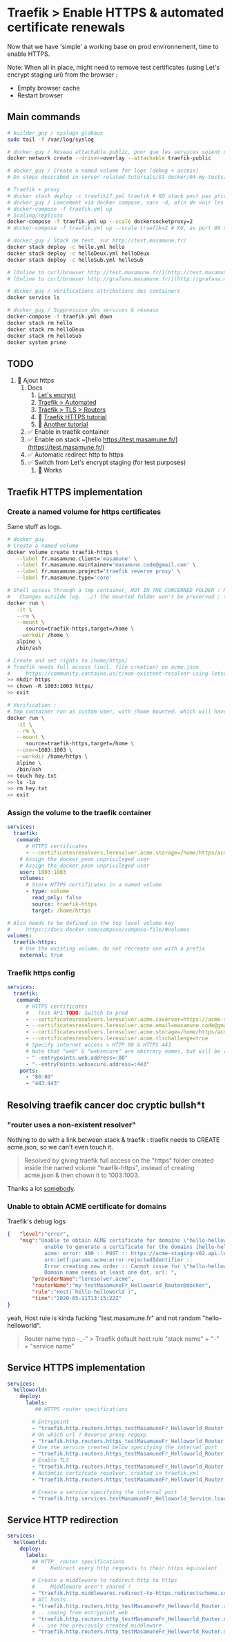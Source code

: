 # Traefik > Enable HTTPS & automated certificate renewals

Now that we have 'simple' a working base on prod environnement, time to enable HTTPS.

Note: When all in place, might need to remove test certificates (using Let's encrypt staging uri) from the browser :

- Empty browser cache
- Restart browser

## Main commands

```bash
# builder_guy / syslogs globaux
sudo tail -f /var/log/syslog

# docker_guy / Réseau attachable public, pour que les services soient connectés à traefik/internet
docker network create --driver=overlay --attachable traefik-public

# docker_guy / Create a named volume for logs (debug + access)
# Do steps described in server-related-tutorials/01-docker/04-my-tests/09-traefik-curated/06-prod-traefik-curated/README.md #### How to manage named volumes access rights

# Traefik + proxy
# docker stack deploy -c traefik17.yml traefik # KO stack peut pas privileged
# docker_guy / Lancement via docker compose, sans -d, afin de voir les logs (forcés en json-file)
# docker-compose -f traefik.yml up
# Scaling/replicas
docker-compose -f traefik.yml up --scale dockersocketproxy=2
# docker-compose -f traefik.yml up --scale traefik=2 # KO, as port 80 can be published to one instance only

# docker_guy / Stack de test, sur http://test.masamune.fr/
docker stack deploy -c hello.yml hello
docker stack deploy -c helloDeux.yml helloDeux
docker stack deploy -c helloSub.yml helloSub

# [Online to curl/browser http://test.masamune.fr/](http://test.masamune.fr/)
# [Online to curl/browser http://grafana.masamune.fr/](http://grafana.masamune.fr/)

# docker_guy / Vérifications attributions des containers
docker service ls

# docker_guy / Suppression des services & réseaux
docker-compose -f traefik.yml down
docker stack rm hello
docker stack rm helloDeux
docker stack rm helloSub
docker system prune
```

## TODO

1. 🚀 Ajout https
    1. Docs
       1. [Let's encrypt](https://letsencrypt.org/fr/docs/)
       2. [Traefik > Automated](https://docs.traefik.io/https/acme/)
       3. [Traefik > TLS > Routers](https://docs.traefik.io/routing/routers/#tls)
       4. 💚 [Traefik HTTPS tutorial](https://containo.us/blog/traefik-2-0-docker-101-fc2893944b9d/#i-need-https)
       5. 💚 [Another tutorial](https://chriswiegman.com/2019/10/serving-your-docker-apps-with-https-and-traefik-2/)
    2. ✅ Enable in traefik container
    3. ✅ Enable on stack ~[hello https://test.masamune.fr/](https://test.masamune.fr/)
    4. ✅ Automatic redirect http to https
    5. ✅ Switch from Let's encrypt staging (for test purposes)
       1. 🎉 Works

## Traefik HTTPS implementation

### Create a named volume for https certificates

Same stuff as logs.

```bash
# docker_guy
# Create a named volume
docker volume create traefik-https \
   --label fr.masamune.client='masamune' \
   --label fr.masamune.maintainer='masamune.code@gmail.com' \
   --label fr.masamune.project='traefik reverse proxy' \
   --label fr.masamune.type='core'

# Shell access through a tmp container, NOT IN THE CONCERNED FOLDER : NOT target=/home/https
#   Changes outside (eg. ../) the mounted folder won't be preserved ; tmp containers folder will be modified, but not the volume
docker run \
   -it \
   --rm \
   --mount \
      source=traefik-https,target=/home \
   --workdir /home \
   alpine \
   /bin/ash

# Create and set rights to /home/https/
# Traefik needs full access (incl. file creation) on acme.json
#     https://community.containo.us/t/non-existent-resolver-using-letsencrypt/3530
>> mkdir https
>> chown -R 1003:1003 https/
>> exit

# Verification :
# tmp container run as custom user, with /home mounted, which will have the VOLUME https/ folder mounted
docker run \
   -it \
   --rm \
   --mount \
      source=traefik-https,target=/home \
   --user=1003:1003 \
   --workdir /home/https \
   alpine \
   /bin/ash
>> touch hey.txt
>> ls -la
>> rm hey.txt
>> exit
```

### Assign the volume to the traefik container

```yaml
services:
  traefik:
   command:
      # HTTPS certificates
      - --certificatesresolvers.leresolver.acme.storage=/home/https/acme.json
    # Assign the_docker_peon unprivileged user
    # Assign the_docker_peon unprivileged user
    user: 1003:1003
    volumes:
      # Store HTTPS certificates in a named volume
      - type: volume
        read_only: false
        source: traefik-https
        target: /home/https

# Also needs to be defined in the top level volume key
#     https://docs.docker.com/compose/compose-file/#volumes
volumes:
  traefik-https:
    # Use the existing volume, do not recreate one with a prefix
    external: true
```

### Traefik https config

```yaml
services:
  traefik:
   command:
      # HTTPS certificates
      #   Test API TODO: Switch to prod
      - --certificatesresolvers.leresolver.acme.caserver=https://acme-staging-v02.api.letsencrypt.org/directory
      - --certificatesresolvers.leresolver.acme.email=masamune.code@gmail.com
      - --certificatesresolvers.leresolver.acme.storage=/home/https/acme.json
      - --certificatesresolvers.leresolver.acme.tlschallenge=true
      # Specify internet access > HTTP 80 & HTTPS 443
      # Note that "web" & "websecure" are abitrary names, but will be reused in services' contrainers
      - "--entrypoints.web.address=:80"
      - "--entryPoints.websecure.address=:443"
    ports:
      - "80:80"
      - "443:443"
```

## Resolving traefik cancer doc cryptic bullsh*t

### "router uses a non-existent resolver"

Nothing to do with a link between stack & traefik : traefik needs to CREATE acme.json, so we can't even touch it.
> Resolved by giving traefik full access on the "https" folder created inside the named volume "traefik-https", instead of creating acme.json & then chown it to 1003:1003.

Thanks a lot [somebody](https://community.containo.us/t/non-existent-resolver-using-letsencrypt/3530/2).

### Unable to obtain ACME certificate for domains

Traefik's debug logs

```json
{   "level":"error",
    "msg":"Unable to obtain ACME certificate for domains \"hello-helloworld\":
            unable to generate a certificate for the domains [hello-helloworld]:
            acme: error: 400 :: POST :: https://acme-staging-v02.api.letsencrypt.org/acme/new-order ::
            urn:ietf:params:acme:error:rejectedIdentifier ::
            Error creating new order :: Cannot issue for \"hello-helloworld\":
            Domain name needs at least one dot, url: ",
        "providerName":"leresolver.acme",
        "routerName":"my-testMasamuneFr_Helloworld_Router@docker",
        "rule":"Host(`hello-helloworld`)",
        "time":"2020-05-11T13:15:22Z"
}
```

yeah, Host rule is kinda fucking "test.masamune.fr" and not random "hello-helloworld".
> Router name typo -_-" > Traefik default host rule "stack name" + "-" + "service name"

## Service HTTPS implementation

```yaml
services:
  helloworld:
    deploy:
      labels:
         ## HTTPS router specifications

        # Entrypoint
        - "traefik.http.routers.https_testMasamuneFr_Helloworld_Router.entrypoints=websecure"
        # On which url ? Reverse proxy regexp
        - "traefik.http.routers.https_testMasamuneFr_Helloworld_Router.rule=Host(`test.masamune.fr`)"
        # Use the service created below specifying the internal port
        - "traefik.http.routers.https_testMasamuneFr_Helloworld_Router.service=testMasamuneFr_Helloworld_Service"
        # Enable TLS
        - "traefik.http.routers.https_testMasamuneFr_Helloworld_Router.tls=true"
        # Automtic certifcate resolver, created in traefik.yml
        - "traefik.http.routers.https_testMasamuneFr_Helloworld_Router.tls.certresolver=leresolver"

        # Create a service specifying the internal port
        - "traefik.http.services.testMasamuneFr_Helloworld_Service.loadbalancer.server.port=80".tls.certresolver=leresolver"
```

## Service HTTP redirection

```yaml
services:
  helloworld:
    deploy:
      labels:
        ## HTTP_ router specifications
        #     Redirect every http requests to their https equivalent

        # Create a middleware to redirect http to https
        #     Middleware aren't shared ?
        - "traefik.http.middlewares.redirect-to-https.redirectscheme.scheme=https"
        # All hosts..
        - "traefik.http.routers.http_testMasamuneFr_Helloworld_Router.rule=hostregexp(`{host:.+}`)"
        # .. coming from entrypoint web ..
        - "traefik.http.routers.http_testMasamuneFr_Helloworld_Router.entrypoints=web"
        # .. use the previously created middleware
        - "traefik.http.routers.http_testMasamuneFr_Helloworld_Router.middlewares=redirect-to-https"
```
